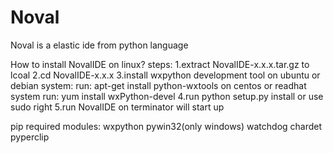 # Noval
Noval is a elastic ide from python language

How to install NovalIDE on linux?
steps:
1.extract NovalIDE-x.x.x.tar.gz to lcoal
2.cd NovalIDE-x.x.x
3.install wxpython development tool
on ubuntu or debian system:
run: apt-get install python-wxtools
on centos or readhat system
run: yum install wxPython-devel
4.run python setup.py install or use sudo right
5.run NovalIDE on terminator will start up

pip required modules:
wxpython
pywin32(only windows)
watchdog
chardet
pyperclip
